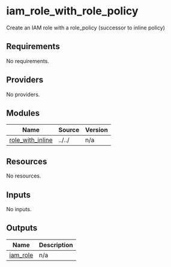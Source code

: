 # iam_role_with_role_policy

Create an IAM role with a role_policy (successor to inline policy)

## Requirements

No requirements.

## Providers

No providers.

## Modules

| Name                                                                                     | Source | Version |
| ---------------------------------------------------------------------------------------- | ------ | ------- |
| <a name="module_role_with_inline"></a> [role\_with\_inline](#module\_role\_with\_inline) | ../../ | n/a     |

## Resources

No resources.

## Inputs

No inputs.

## Outputs

| Name                                                           | Description |
| -------------------------------------------------------------- | ----------- |
| <a name="output_iam_role"></a> [iam\_role](#output\_iam\_role) | n/a         |
